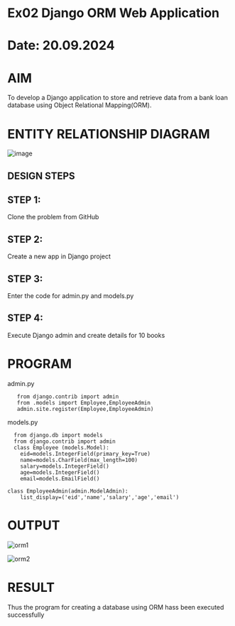 # Ex02 Django ORM Web Application
# Date: 20.09.2024
# AIM
To develop a Django application to store and retrieve data from a bank loan database using Object Relational Mapping(ORM).

# ENTITY RELATIONSHIP DIAGRAM

![image](https://github.com/user-attachments/assets/ec30b982-1ae2-40cc-997f-6dcbc32e0a25)



## DESIGN STEPS
## STEP 1:
Clone the problem from GitHub

## STEP 2:
Create a new app in Django project

## STEP 3:
Enter the code for admin.py and models.py

## STEP 4:
Execute Django admin and create details for 10 books

# PROGRAM

admin.py
```
   from django.contrib import admin
   from .models import Employee,EmployeeAdmin
   admin.site.register(Employee,EmployeeAdmin)
```
models.py
```
  from django.db import models
  from django.contrib import admin
  class Employee (models.Model):
    eid=models.IntegerField(primary_key=True)
    name=models.CharField(max_length=100)
    salary=models.IntegerField()
    age=models.IntegerField()
    email=models.EmailField()
 
class EmployeeAdmin(admin.ModelAdmin):
    list_display=('eid','name','salary','age','email')
```

# OUTPUT

![orm1](https://github.com/user-attachments/assets/e0be541b-cf35-42c9-b3f5-dde8400ea6d9)

![orm2](https://github.com/user-attachments/assets/da06b728-b899-4bbc-8894-d9c8062c2aa2)







# RESULT
Thus the program for creating a database using ORM hass been executed successfully
